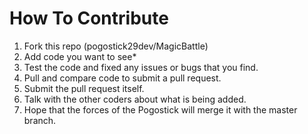 # How To Contribute
1. Fork this repo (pogostick29dev/MagicBattle)
2. Add code you want to see*
3. Test the code and fixed any issues or bugs that you find.
4. Pull and compare code to submit a pull request.
5. Submit the pull request itself.
6. Talk with the other coders about what is being added.
7. Hope that the forces of the Pogostick will merge it with the master branch.
